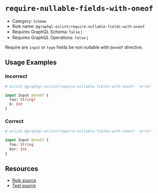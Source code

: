 # `require-nullable-fields-with-oneof`

- Category: `Schema`
- Rule name: `@graphql-eslint/require-nullable-fields-with-oneof`
- Requires GraphQL Schema: `false` [ℹ️](../../README.md#extended-linting-rules-with-graphql-schema)
- Requires GraphQL Operations: `false`
  [ℹ️](../../README.md#extended-linting-rules-with-siblings-operations)

Require are `input` or `type` fields be non nullable with `@oneOf` directive.

## Usage Examples

### Incorrect

```graphql
# eslint @graphql-eslint/require-nullable-fields-with-oneof: 'error'

input Input @oneOf {
  foo: String!
  b: Int
}
```

### Correct

```graphql
# eslint @graphql-eslint/require-nullable-fields-with-oneof: 'error'

input Input @oneOf {
  foo: String
  bar: Int
}
```

## Resources

- [Rule source](../../packages/plugin/src/rules/require-nullable-fields-with-oneof.ts)
- [Test source](../../packages/plugin/tests/require-nullable-fields-with-oneof.spec.ts)
